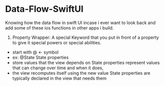# Data-Flow-SwiftUI
Knowing how the data flow in swift UI incase i ever want to look back and add some of these ios functions in other apps i build. 

1. Property Wrapper: 
A special Keyword that you put in front of a property to give it special powers or special abilities. 
- start with @  <- symbol
- ex: @State State properties
- store values that the view depends on State properties represent values that can change over time  and when it does, 
- the view recomputes itself using the new value State properties are typically declared in the view that needs them
